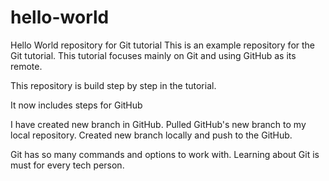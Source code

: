# hello-world
Hello World repository for Git tutorial
This is an example repository for the Git tutorial.
This tutorial focuses mainly on Git and using GitHub as its remote.

This repository is build step by step in the tutorial.

It now includes steps for GitHub

I have created new branch in GitHub.
Pulled GitHub's new branch to my local repository.
Created new branch locally and push to the GitHub.

Git has so many commands and options to work with.
Learning about Git is must for every tech person.
